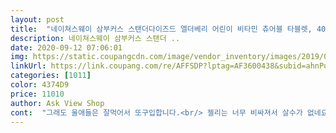 ```yaml
---
layout: post 
title:  "네이쳐스웨이 삼부커스 스탠더다이즈드 엘더베리 어린이 비타민 츄어블 타블렛, 40개입, 1개" 
description: 네이쳐스웨이 삼부커스 스탠더 ..
date: 2020-09-12 07:06:01 
img: https://static.coupangcdn.com/image/vendor_inventory/images/2019/09/19/14/5/bbfe0d11-f304-4417-86ef-2ceb796c37e0.jpg 
linkUrl: https://link.coupang.com/re/AFFSDP?lptag=AF3600438&subid=ahnPublicAsk&pageKey=303743463&itemId=955552165&vendorItemId=5352845011&traceid=V0-113-16b38bec0f813da7 
categories: [1011] 
color: 4374D9 
price: 11010 
author: Ask View Shop 
cont:  "그래도 울애들은 잘먹어서 또구입합니다.<br/> 젤리는 너무 비싸져서 살수가 없네요.<br/><br/>그래도 좋으니까 먹긴한데.<br/>.<br/>ㅠㅠ<br/>아 이거 젤리인줄 알고 잘못 샀네요<br/>이거 약간 씁쓸하고 뒷맛이 구려요<br/>잘못 샀어요 ㅜㅜ 구미 샀어야 하는데 한동안 품절로 못 구하던 중이라 눈이 삐었었나봐요.<br/> 씹어먹는 알약 형태라 일단 19갤 작은앤 거부하고, 55갤 큰앤 맛이 없다며 싫어해요 ㅜㅜ<br/>제가 먹었을땐 젤리보다 단맛이 없고 애들비타민같은 약간 씁쓸한맛이 났어요.<br/><br/>젤리가 맛있는데ㅠ<br/>젤리인줄알고 잘못구매해서 완전 낭패였는데 다행히 애들은 잘먹어요.<br/><br/>" 
---
```

